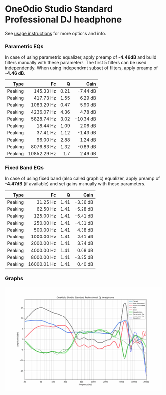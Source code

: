 # OneOdio Studio Standard Professional DJ headphone
See [usage instructions](https://github.com/jaakkopasanen/AutoEq#usage) for more options and info.

### Parametric EQs
In case of using parametric equalizer, apply preamp of **-4.46dB** and build filters manually
with these parameters. The first 5 filters can be used independently.
When using independent subset of filters, apply preamp of **-4.46 dB**.

| Type    | Fc          |    Q | Gain      |
|--------:|------------:|-----:|----------:|
| Peaking | 145.33 Hz   | 0.21 | -7.44 dB  |
| Peaking | 417.73 Hz   | 1.55 | 6.29 dB   |
| Peaking | 1083.29 Hz  | 0.47 | 5.90 dB   |
| Peaking | 4236.07 Hz  | 4.36 | 4.78 dB   |
| Peaking | 5828.74 Hz  | 3.02 | -10.34 dB |
| Peaking | 18.44 Hz    | 1.09 | 2.06 dB   |
| Peaking | 37.41 Hz    | 1.12 | -1.43 dB  |
| Peaking | 96.00 Hz    | 2.88 | 1.24 dB   |
| Peaking | 8076.83 Hz  | 1.32 | -0.89 dB  |
| Peaking | 10852.29 Hz | 1.7  | 2.49 dB   |

### Fixed Band EQs
In case of using fixed band (also called graphic) equalizer, apply preamp of **-4.47dB**
(if available) and set gains manually with these parameters.

| Type    | Fc          |    Q | Gain     |
|--------:|------------:|-----:|---------:|
| Peaking | 31.25 Hz    | 1.41 | -3.36 dB |
| Peaking | 62.50 Hz    | 1.41 | -5.28 dB |
| Peaking | 125.00 Hz   | 1.41 | -5.41 dB |
| Peaking | 250.00 Hz   | 1.41 | -4.31 dB |
| Peaking | 500.00 Hz   | 1.41 | 4.38 dB  |
| Peaking | 1000.00 Hz  | 1.41 | 2.61 dB  |
| Peaking | 2000.00 Hz  | 1.41 | 3.74 dB  |
| Peaking | 4000.00 Hz  | 1.41 | 0.08 dB  |
| Peaking | 8000.00 Hz  | 1.41 | -3.25 dB |
| Peaking | 16000.01 Hz | 1.41 | 0.40 dB  |

### Graphs
![](./OneOdio%20Studio%20Standard%20Professional%20DJ%20headphone.png)